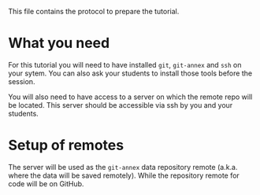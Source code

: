 This file contains the protocol to prepare the tutorial.

# What you need

For this tutorial you will need to have installed `git`, `git-annex` and `ssh` on your sytem. You can also ask your students to install those tools before the session.

You will also need to have access to a server on which the remote repo will be located. This server should be accessible via ssh by you and your students.


# Setup of remotes

The server will be used as the `git-annex` data repository remote (a.k.a. where the data will be saved remotely). While the repository remote for code will be on GitHub.

# 
